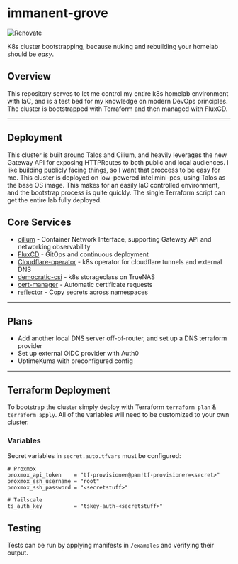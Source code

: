 # immanent-grove

[![Renovate](https://github.com/vaughnw128/immanent-grove/actions/workflows/renovate.yaml/badge.svg)](https://github.com/vaughnw128/immanent-grove/actions/workflows/renovate.yaml)

K8s cluster bootstrapping, because nuking and rebuilding your homelab should be _easy_.

## Overview

This repository serves to let me control my entire k8s homelab environment with IaC, and is a test bed for my knowledge on modern DevOps principles. 
The cluster is bootstrapped with Terraform and then managed with FluxCD.

---

## Deployment

This cluster is built around Talos and Cilium, and heavily leverages the new Gateway API for exposing HTTPRoutes to both public and local audiences. I like building publicly facing things, so I want that proccess to be easy for me. This cluster is deployed on low-powered intel mini-pcs, using Talos as the base OS image. This makes for an easily IaC controlled environment, and the bootstrap process is quite quickly. The single Terraform script can get the entire lab fully deployed.

## Core Services
- [cilium](https://cilium.io/) - Container Network Interface, supporting Gateway API and networking observability
- [FluxCD](https://argo-cd.readthedocs.io/en/stable/) - GitOps and continuous deployment
- [Cloudflare-operator](https://github.com/adyanth/cloudflare-operator) - k8s operator for cloudflare tunnels and external DNS
- [democratic-csi](https://github.com/democratic-csi/democratic-csi) - k8s storageclass on TrueNAS
- [cert-manager](https://cert-manager.io/) - Automatic certificate requests
- [reflector](https://github.com/emberstack/kubernetes-reflector) - Copy secrets across namespaces

---

## Plans
- Add another local DNS server off-of-router, and set up a DNS terraform provider
- Set up external OIDC provider with Auth0
- UptimeKuma with preconfigured config

---

## Terraform Deployment

To bootstrap the cluster simply deploy with Terraform `terraform plan` & `terraform apply`. All of the variables will need to be
customized to your own cluster.

### Variables

Secret variables in `secret.auto.tfvars` must be configured:

```
# Proxmox
proxmox_api_token    = "tf-provisioner@pam!tf-provisioner=<secret>"
proxmox_ssh_username = "root"
proxmox_ssh_password = "<secretstuff>"

# Tailscale
ts_auth_key          = "tskey-auth-<secretstuff>"
```

## Testing

Tests can be run by applying manifests in `/examples` and verifying their output.